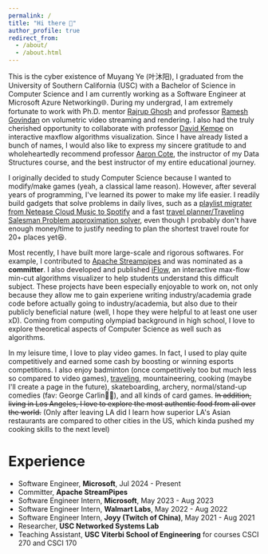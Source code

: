 ```yaml
---
permalink: /
title: "Hi there 👋"
author_profile: true
redirect_from: 
  - /about/
  - /about.html
---
```


This is the cyber existence of Muyang Ye (叶沐阳), I graduated from the University of Southern California (USC) with a Bachelor of Science in Computer Science and I am currently working as a Software Engineer at Microsoft Azure Networking🌐. During my undergrad, I am extremely fortunate to work with Ph.D. mentor [Rajrup Ghosh](https://nsl.usc.edu/people/rajrup-ghosh/) and professor [Ramesh Govindan](https://govindan.usc.edu/) on volumetric video streaming and rendering. I also had the truly cherished opportunity to collaborate with professor [David Kempe](https://www.david-kempe.com/) on interactive maxflow algorithms visualization. Since I have already listed a bunch of names, I would also like to express my sincere gratitude to and wholeheartedly recommend professor [Aaron Cote](https://viterbi-web.usc.edu/~aaroncot/), the instructor of my Data Structures course, and the best instructor of my entire educational journey.

I originally decided to study Computer Science because I wanted to modify/make games (yeah, a classical lame reason). However, after several years of programming, I've learned its power to make my life easier. I readily build gadgets that solve problems in daily lives, such as a [playlist migrater from Netease Cloud Music to Spotify](https://github.com/muyangye/Netease_To_Spotify) and a fast [travel planner/Traveling Salesman Problem approximation solver](https://github.com/muyangye/Traveling_Salesman_Solver_Google_Maps), even though I probably don't have enough money/time to justify needing to plan the shortest travel route for 20+ places yet😆.

Most recently, I have built more large-scale and rigorous softwares. For example, I contributed to [Apache Streampipes](https://github.com/apache/streampipes) and was nominated as a **committer**. I also developed and published [iFlow](https://github.com/Maxflow-Visualization/iFlow), an interactive max-flow min-cut algorithms visualizer to help students understand this difficult subject. These projects have been especially enjoyable to work on, not only because they allow me to gain experiene writing industry/academia grade code before actually going to industry/academia, but also due to their publicly beneficial nature (well, I hope they were helpful to at least one user xD). Coming from computing olympiad background in high school, I love to explore theoretical aspects of Computer Science as well such as algorithms.

<!-- In my leisure time, I love to play video games. In fact, I used to play quite competitively (mainly League of Legends, its mobile version, and Hearthstone, I am pretty bad at FPS): ranked top 1000 end of season out of more than 300,000,000 players, escaped classes to go to [PC bangs](https://en.wikipedia.org/wiki/PC_bang) when I was 11 (they provided fake IDs :P), and earned some cash by boosting or companionship. I really enjoy the 120% focus, physical excitement/exhaustment, and teamwork in top-ranked matches. Below are some photos of me winning/participating at major esports competitions:

<p align="center">
  <img src="/images/games/1.jpg" width="222" style="margin-right: 20px;"/>
  <img src="/images/games/2.jpg" width="222" style="margin-right: 20px;"/>
  <img src="/images/games/3.jpg" width="222"/>
</p>

However, I decided to stop playing so much for two reasons. First, I realized I probably need to get some good education, and keeping competitive at those games really does take a lot of time as I need to keep up with new patches. Second, there exists way too many "actors" who'd intentionally lose for up to $1000 compensation each game that makes solo queue basically unplayable. That being said, nowadays I still play a bit of single-player games. My top 3 are Mass Effect Series, Legend of Zelda TOTK/BOTW, Life Is Strange I, followed closely by various games (more like DLCs, lol) by CDPR. I guess I am just a huge Tolkien style fantasy nerd! -->

In my leisure time, I love to play video games. In fact, I used to play quite competitively and earned some cash by boosting or winning esports competitions. I also enjoy badminton (once competitively too but much less so compared to video games), [traveling](https://muyangye.github.io/places/), mountaineering, cooking (maybe I'll create a page in the future), skateboarding, archery, normal/stand-up comedies (fav: George Carlin👨‍🦳), and all kinds of card games. <del>In addition, living in Los Angeles, I love to explore the most authentic food from all over the world.</del> (Only after leaving LA did I learn how superior LA's Asian restaurants are compared to other cities in the US, which kinda pushed my cooking skills to the next level)

Experience
======
<ul style="padding-left: 20px">
  <li>Software Engineer, <strong>Microsoft</strong>, Jul 2024 - Present</li>
  <li>Committer, <strong>Apache StreamPipes</strong></li>
  <li>Software Engineer Intern, <strong>Microsoft</strong>, May 2023 - Aug 2023</li>
  <li>Software Engineer Intern, <strong>Walmart Labs</strong>, May 2022 - Aug 2022</li>
  <li>Software Engineer Intern, <strong>Joyy (Twitch of China)</strong>, May 2021 - Aug 2021</li>
  <li>Researcher, <strong>USC Networked Systems Lab</strong></li>
  <li>Teaching Assistant, <strong>USC Viterbi School of Engineering</strong> for courses CSCI 270 and CSCI 170</li>
</ul>